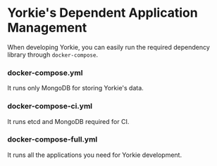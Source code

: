 # Yorkie's Dependent Application Management

When developing Yorkie, you can easily run the required dependency library through `docker-compose`.

### docker-compose.yml
It runs only MongoDB for storing Yorkie's data.

### docker-compose-ci.yml
It runs etcd and MongoDB required for CI.

### docker-compose-full.yml
It runs all the applications you need for Yorkie development.